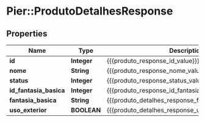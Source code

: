 # Pier::ProdutoDetalhesResponse

## Properties
Name | Type | Description | Notes
------------ | ------------- | ------------- | -------------
**id** | **Integer** | {{{produto_response_id_value}}} | 
**nome** | **String** | {{{produto_response_nome_value}}} | 
**status** | **Integer** | {{{produto_response_status_value}}} | 
**id_fantasia_basica** | **Integer** | {{{produto_response_id_fantasia_basica_value}}} | [optional] 
**fantasia_basica** | **String** | {{{produto_detalhes_response_fantasia_basica_value}}} | [optional] 
**uso_exterior** | **BOOLEAN** | {{{produto_detalhes_response_uso_exterior_value}}} | [optional] 



